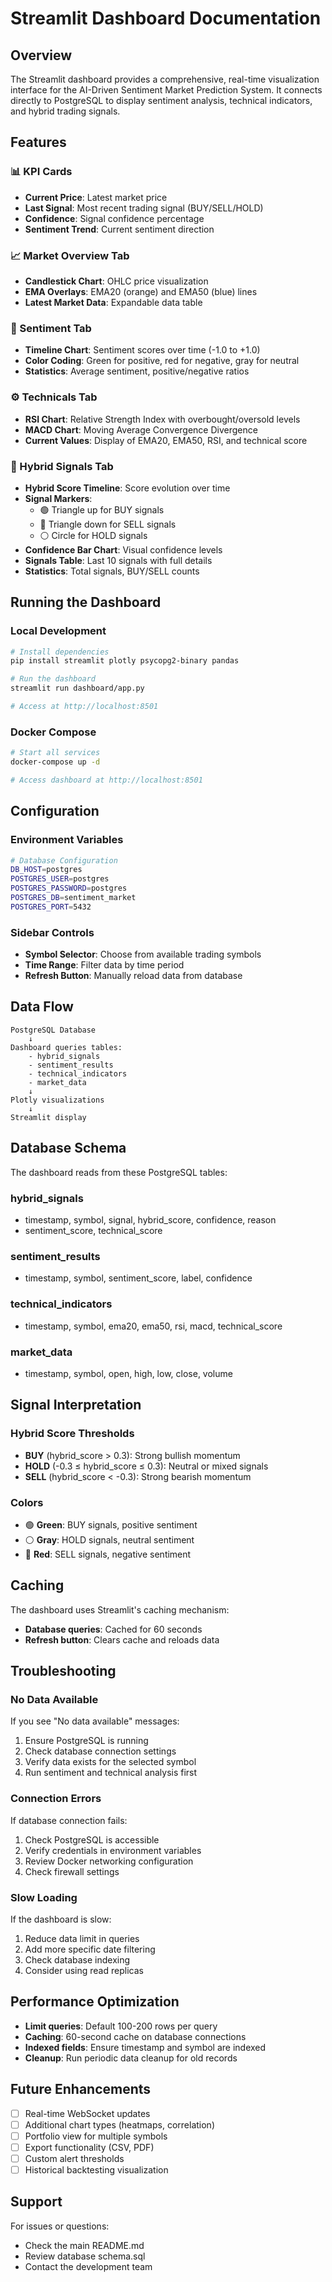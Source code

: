 # Streamlit Dashboard Documentation

## Overview

The Streamlit dashboard provides a comprehensive, real-time visualization interface for the AI-Driven Sentiment Market Prediction System. It connects directly to PostgreSQL to display sentiment analysis, technical indicators, and hybrid trading signals.

## Features

### 📊 KPI Cards
- **Current Price**: Latest market price
- **Last Signal**: Most recent trading signal (BUY/SELL/HOLD)
- **Confidence**: Signal confidence percentage
- **Sentiment Trend**: Current sentiment direction

### 📈 Market Overview Tab
- **Candlestick Chart**: OHLC price visualization
- **EMA Overlays**: EMA20 (orange) and EMA50 (blue) lines
- **Latest Market Data**: Expandable data table

### 🧠 Sentiment Tab
- **Timeline Chart**: Sentiment scores over time (-1.0 to +1.0)
- **Color Coding**: Green for positive, red for negative, gray for neutral
- **Statistics**: Average sentiment, positive/negative ratios

### ⚙️ Technicals Tab
- **RSI Chart**: Relative Strength Index with overbought/oversold levels
- **MACD Chart**: Moving Average Convergence Divergence
- **Current Values**: Display of EMA20, EMA50, RSI, and technical score

### 🤖 Hybrid Signals Tab
- **Hybrid Score Timeline**: Score evolution over time
- **Signal Markers**: 
  - 🟢 Triangle up for BUY signals
  - 🔴 Triangle down for SELL signals
  - ⚪ Circle for HOLD signals
- **Confidence Bar Chart**: Visual confidence levels
- **Signals Table**: Last 10 signals with full details
- **Statistics**: Total signals, BUY/SELL counts

## Running the Dashboard

### Local Development

```bash
# Install dependencies
pip install streamlit plotly psycopg2-binary pandas

# Run the dashboard
streamlit run dashboard/app.py

# Access at http://localhost:8501
```

### Docker Compose

```bash
# Start all services
docker-compose up -d

# Access dashboard at http://localhost:8501
```

## Configuration

### Environment Variables

```bash
# Database Configuration
DB_HOST=postgres
POSTGRES_USER=postgres
POSTGRES_PASSWORD=postgres
POSTGRES_DB=sentiment_market
POSTGRES_PORT=5432
```

### Sidebar Controls

- **Symbol Selector**: Choose from available trading symbols
- **Time Range**: Filter data by time period
- **Refresh Button**: Manually reload data from database

## Data Flow

```
PostgreSQL Database
    ↓
Dashboard queries tables:
    - hybrid_signals
    - sentiment_results
    - technical_indicators
    - market_data
    ↓
Plotly visualizations
    ↓
Streamlit display
```

## Database Schema

The dashboard reads from these PostgreSQL tables:

### hybrid_signals
- timestamp, symbol, signal, hybrid_score, confidence, reason
- sentiment_score, technical_score

### sentiment_results
- timestamp, symbol, sentiment_score, label, confidence

### technical_indicators
- timestamp, symbol, ema20, ema50, rsi, macd, technical_score

### market_data
- timestamp, symbol, open, high, low, close, volume

## Signal Interpretation

### Hybrid Score Thresholds

- **BUY** (hybrid_score > 0.3): Strong bullish momentum
- **HOLD** (-0.3 ≤ hybrid_score ≤ 0.3): Neutral or mixed signals
- **SELL** (hybrid_score < -0.3): Strong bearish momentum

### Colors

- 🟢 **Green**: BUY signals, positive sentiment
- ⚪ **Gray**: HOLD signals, neutral sentiment
- 🔴 **Red**: SELL signals, negative sentiment

## Caching

The dashboard uses Streamlit's caching mechanism:
- **Database queries**: Cached for 60 seconds
- **Refresh button**: Clears cache and reloads data

## Troubleshooting

### No Data Available

If you see "No data available" messages:
1. Ensure PostgreSQL is running
2. Check database connection settings
3. Verify data exists for the selected symbol
4. Run sentiment and technical analysis first

### Connection Errors

If database connection fails:
1. Check PostgreSQL is accessible
2. Verify credentials in environment variables
3. Review Docker networking configuration
4. Check firewall settings

### Slow Loading

If the dashboard is slow:
1. Reduce data limit in queries
2. Add more specific date filtering
3. Check database indexing
4. Consider using read replicas

## Performance Optimization

- **Limit queries**: Default 100-200 rows per query
- **Caching**: 60-second cache on database connections
- **Indexed fields**: Ensure timestamp and symbol are indexed
- **Cleanup**: Run periodic data cleanup for old records

## Future Enhancements

- [ ] Real-time WebSocket updates
- [ ] Additional chart types (heatmaps, correlation)
- [ ] Portfolio view for multiple symbols
- [ ] Export functionality (CSV, PDF)
- [ ] Custom alert thresholds
- [ ] Historical backtesting visualization

## Support

For issues or questions:
- Check the main README.md
- Review database schema.sql
- Contact the development team

